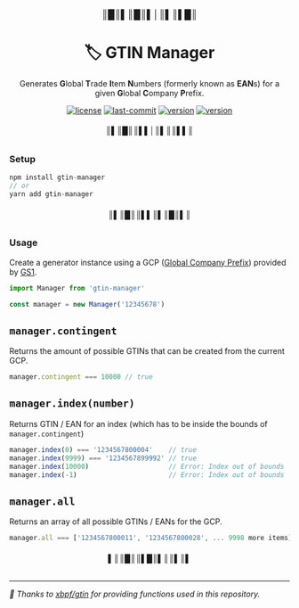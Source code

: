 <h3 align="center">║█║▌║█║▌│║▌║▌█║</h3>

<h1 align="center">🏷️ GTIN Manager</h1>

<p align="center">
  Generates <b>G</b>lobal <b>T</b>rade <b>I</b>tem <b>N</b>umbers (formerly known as <b>EAN</b>s) for a given <b>G</b>lobal <b>C</b>ompany <b>P</b>refix.
</p>

<p align="center">
  <a href="https://github.com/RienNeVaPlus/gtin-manager/blob/master/LICENSE"><img src="https://img.shields.io/npm/l/gtin-manager.svg" alt="license"/></a>
  <a href="https://github.com/RienNeVaPlus/gtin-manager/commits/master"><img src="https://img.shields.io/github/last-commit/riennevaplus/gtin-manager.svg" alt="last-commit"/></a>
  <a href="https://github.com/RienNeVaPlus/gtin-manager/blob/master/package.json"><img src="https://img.shields.io/github/package-json/v/riennevaplus/gtin-manager.svg" alt="version"/></a>
  <a href="https://github.com/RienNeVaPlus/gtin-manager"><img src="https://img.shields.io/github/repo-size/riennevaplus/gtin-manager.svg" alt="version"/></a>
</p>


<h6 align="center">║▌║█║║▌▌│║▌║║▌▌║</h6>

### Setup

```ts
npm install gtin-manager
// or
yarn add gtin-manager
```

<h6 align="center">║▌║█║║▌▌║▌║█║▌║</h6>

### Usage
Create a generator instance using a GCP ([Global Company Prefix](https://www.gs1ie.org/standards/identification/global-company-prefix-gcp/)) provided by [GS1](https://www.gs1-germany.de/).

```ts
import Manager from 'gtin-manager'

const manager = new Manager('12345678')
```

<a id='manager-contingent'></a>
`manager.contingent`
---

Returns the amount of possible GTINs that can be created from the current GCP.

```ts
manager.contingent === 10000 // true
```

<a id='manager-index'></a>
`manager.index(number)`
---

Returns GTIN / EAN for an index (which has to be inside the bounds of `manager.contingent`)

```ts
manager.index(0) === '1234567800004'    // true
manager.index(9999) === '1234567899992' // true
manager.index(10000)                    // Error: Index out of bounds
manager.index(-1)                       // Error: Index out of bounds
```

<a id='generator-all'></a>
`manager.all`
---

Returns an array of all possible GTINs / EANs for the GCP.


```ts
manager.all === ['1234567800011', '1234567800028', ... 9998 more items] // true
```


<h6 align="center">▌║║█║║▌█║▌║║▌║▌</h6>

---

*🌻 Thanks to [xbpf/gtin](https://github.com/xbpf/gtin) for providing functions used in this repository.*
